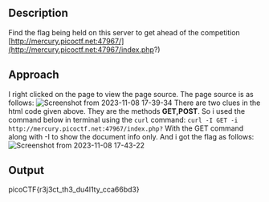 ## Description
Find the flag being held on this server to get ahead of the competition [http://mercury.picoctf.net:47967/](http://mercury.picoctf.net:47967/index.php?)

## Approach
I right clicked on the page to view the page source. The page source is as follows:
![Screenshot from 2023-11-08 17-39-34](https://github.com/pixie-nukes/picoCTF/assets/94845416/aa123b2f-66a0-4727-b36d-87366724b552)
There are two clues in the html code given above. They are the methods **GET,POST**. 
So i used the command below in terminal using the `curl` command:
`curl -I GET -i http://mercury.picoctf.net:47967/index.php?` 
With the GET command along with -I to show the document info only.
And i got the flag as follows:
![Screenshot from 2023-11-08 17-43-22](https://github.com/pixie-nukes/picoCTF/assets/94845416/7abf35a1-f2d1-401b-ac66-7289a517ee44)

## Output
picoCTF{r3j3ct_th3_du4l1ty_cca66bd3}
